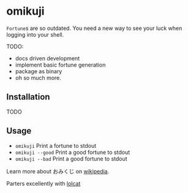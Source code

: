 # omikuji

`Fortune`s are so outdated. You need a new way to see your luck when logging into your shell.




TODO:
* docs driven development
* implement basic fortune generation
* package as binary
* oh so much more.

## Installation
TODO

## Usage
* `omikuji` Print a fortune to stdout
* `omikuji --good` Print a good fortune to stdout
* `omikuji --bad` Print a good fortune to stdout


Learn more about おみくじ on [wikipedia](https://en.wikipedia.org/wiki/O-mikuji).

Parters excellently with [lolcat](https://github.com/busyloop/lolcat)
